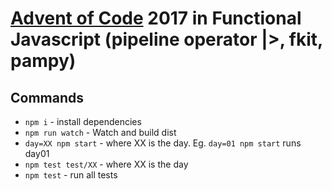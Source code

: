 # [Advent of Code](https://adventofcode.com) 2017 in Functional Javascript (pipeline operator |>, fkit, pampy)

## Commands

- `npm i` - install dependencies
- `npm run watch` - Watch and build dist
- `day=XX npm start` - where XX is the day. Eg. `day=01 npm start` runs day01 
- `npm test test/XX` - where XX is the day
- `npm test` - run all tests

